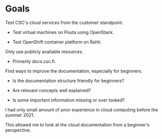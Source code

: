 # Goals
Test CSC's cloud services from the customer standpoint.

- Test virtual machines on Pouta using OpenStack.

- Test OpenShift container platform on Rahti.


Only use publicly available resources.

- Primarily docs.csc.fi.


Find ways to improve the documentation, especially for beginners.

- Is the documentation structure friendly for beginners?

- Are relevant concepts well explained?

- Is some important information missing or over looked?


I had only small amount of prior experience in cloud computing before the summer 2021.

This allowed me to look at the cloud documentation from a beginner's perspective.
